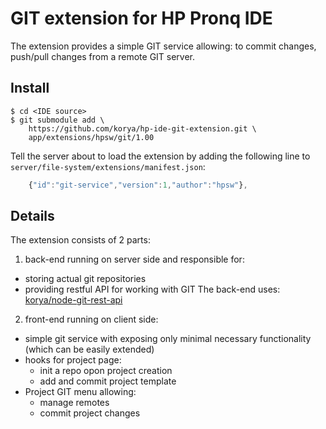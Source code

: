 # GIT extension for HP Pronq IDE

The extension provides a simple GIT service allowing: to commit changes,
push/pull changes from a remote GIT server.

## Install

```shell
$ cd <IDE source>
$ git submodule add \
    https://github.com/korya/hp-ide-git-extension.git \
    app/extensions/hpsw/git/1.00
```

Tell the server about to load the extension by adding the following line to
`server/file-system/extensions/manifest.json`:
```javascript
    {"id":"git-service","version":1,"author":"hpsw"},
```

## Details

The extension consists of 2 parts:
 1. back-end running on server side and responsible for:
   - storing actual git repositories
   - providing restful API for working with GIT
   The back-end uses: [korya/node-git-rest-api][1]
 2. front-end running on client side:
   - simple git service with exposing only minimal necessary functionality
     (which can be easily extended)
   - hooks for project page:
     * init a repo opon project creation
     * add and commit project template
   - Project GIT menu allowing:
     * manage remotes
     * commit project changes

[1]: https://github.com/korya/node-git-rest-api
